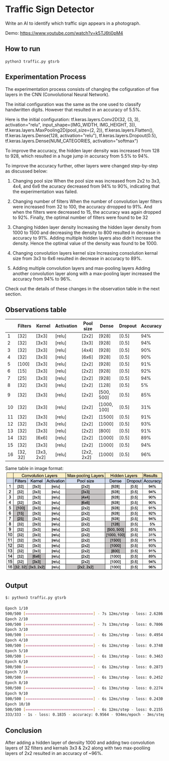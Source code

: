 # Traffic Sign Detector
Write an AI to identify which traffic sign appears in a photograph.

Demo: https://www.youtube.com/watch?v=k5TJ6ti0pM4

## How to run

`python3 traffic.py gtsrb`

## Experimentation Process
The experimentation process consists of changing the cofiguration of five layers in the CNN (Convolutional Neural Network).

The initial configuration was the same as the one used to classify handwritten digits. However that resulted in an accuracy of 5.5%.

Here is the initial configuration:
tf.keras.layers.Conv2D(32, (3, 3), activation="relu", input_shape=(IMG_WIDTH, IMG_HEIGHT, 3)),
tf.keras.layers.MaxPooling2D(pool_size=(2, 2)),
tf.keras.layers.Flatten(),
tf.keras.layers.Dense(128, activation="relu"),
tf.keras.layers.Dropout(0.5),
tf.keras.layers.Dense(NUM_CATEGORIES, activation="softmax")

To improve the accuracy, the hidden layer density was increased from 128 to 928, which resulted in a huge jump in accuracy from 5.5% to 94%. 

To improve the accuracy further, other layers were changed step-by-step as discussed below:

1. Changing pool size
When the pool size was increased from 2x2 to 3x3, 4x4, and 6x6 the acuracy decreased from 94% to 90%, indicating that the experimentation was failed. 

2. Changing number of filters
When the number of convolution layer filters were increased from 32 to 100, the accuracy drropped to 91%. And when the filters were decreased to 15, the accuracy was again dropped to 92%. Finally, the optimal number of filters were found to be 32

3. Changing hidden layer density
Increasing the hidden layer density from 1000 to 1500 and decreasing the density to 800 resulted in decrease in accuracy to 91%. Adding multiple hidden layers also didn't increase the density. Hence the optimal value of the density was found to be 1000.

4. Changing convolution layers kernel size
Increasing consolution kernal size from 3x3 to 6x6 resulted in decrease in accuracy to 89%.

5. Adding multiple convolution layers and max-pooling layers
Adding another convolution layer along with a max-pooling layer increased the accuracy from 94% to 96%.


Check out the details of these changes in the observation table in the next section.

## Observations table

|    | Filters    | Kernel       | Activation | Pool size    | Dense         | Dropout | Accuracy |
| -- | ---------- | ------------ | ---------- | ------------ | ------------- | ------- | -------- |
| 1  | \[32\]     | \[3x3\]      | \[relu\]   | \[2x2\]      | \[928\]       | \[0.5\] | 94%      |
| 2  | \[32\]     | \[3x3\]      | \[relu\]   | \[3x3\]      | \[928\]       | \[0.5\] | 94%      |
| 3  | \[32\]     | \[3x3\]      | \[relu\]   | \[4x4\]      | \[928\]       | \[0.5\] | 90%      |
| 4  | \[32\]     | \[3x3\]      | \[relu\]   | \[6x6\]      | \[928\]       | \[0.5\] | 90%      |
| 5  | \[100\]    | \[3x3\]      | \[relu\]   | \[2x2\]      | \[928\]       | \[0.5\] | 91%      |
| 6  | \[15\]     | \[3x3\]      | \[relu\]   | \[2x2\]      | \[928\]       | \[0.5\] | 92%      |
| 7  | \[25\]     | \[3x3\]      | \[relu\]   | \[2x2\]      | \[928\]       | \[0.5\] | 94%      |
| 8  | \[32\]     | \[3x3\]      | \[relu\]   | \[2x2\]      | \[128\]       | \[0.5\] | 5%       |
| 9  | \[32\]     | \[3x3\]      | \[relu\]   | \[2x2\]      | \[500, 500\]  | \[0.5\] | 85%      |
| 10 | \[32\]     | \[3x3\]      | \[relu\]   | \[2x2\]      | \[1000, 100\] | \[0.5\] | 31%      |
| 11 | \[32\]     | \[3x3\]      | \[relu\]   | \[2x2\]      | \[1500\]      | \[0.5\] | 91%      |
| 12 | \[32\]     | \[3x3\]      | \[relu\]   | \[2x2\]      | \[1000\]      | \[0.5\] | 93%      |
| 13 | \[32\]     | \[3x3\]      | \[relu\]   | \[2x2\]      | \[800\]       | \[0.5\] | 91%      |
| 14 | \[32\]     | \[6x6\]      | \[relu\]   | \[2x2\]      | \[1000\]      | \[0.5\] | 89%      |
| 15 | \[32\]     | \[3x3\]      | \[relu\]   | \[2x2\]      | \[1000\]      | \[0.5\] | 94%      |
| 16 | \[32, 32\] | \[3x3, 2x2\] | \[relu\]   | \[2x2, 2x2\] | \[1000\]      | \[0.5\] | 96%      |

Same table in image format:
![Alternate Observation table](./images/observations.png)

## Output

```sh
$: python3 traffic.py gtsrb

Epoch 1/10
500/500 [==============================] - 7s 12ms/step - loss: 2.6286 - accuracy: 0.5108  
Epoch 2/10
500/500 [==============================] - 7s 13ms/step - loss: 0.7806 - accuracy: 0.7741
Epoch 3/10
500/500 [==============================] - 6s 12ms/step - loss: 0.4954 - accuracy: 0.8542
Epoch 4/10
500/500 [==============================] - 6s 12ms/step - loss: 0.3748 - accuracy: 0.8895
Epoch 5/10
500/500 [==============================] - 6s 13ms/step - loss: 0.3463 - accuracy: 0.9018
Epoch 6/10
500/500 [==============================] - 6s 12ms/step - loss: 0.2873 - accuracy: 0.9171
Epoch 7/10
500/500 [==============================] - 6s 13ms/step - loss: 0.2452 - accuracy: 0.9306
Epoch 8/10
500/500 [==============================] - 6s 13ms/step - loss: 0.2274 - accuracy: 0.9386
Epoch 9/10
500/500 [==============================] - 6s 12ms/step - loss: 0.2430 - accuracy: 0.9376
Epoch 10/10
500/500 [==============================] - 6s 12ms/step - loss: 0.2155 - accuracy: 0.9441
333/333 - 1s - loss: 0.1835 - accuracy: 0.9564 - 934ms/epoch - 3ms/step

```

## Conclusion
After adding a hidden layer of densiity 1000 and adding two convolution layers of 32 filters and kernals 3x3 & 2x2 along with two max-pooliing layers of 2x2 resulted in an accuracy of ~96%. 
